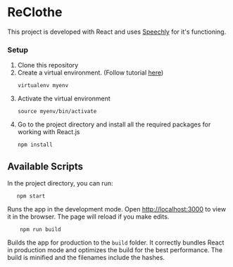 # ReClothe

This project is developed with React and uses [Speechly](https://api.speechly.com/dashboard/#/app/a3d40343-ab1e-49ef-ba2d-d3b0e9fae78c/configure) for it's functioning.

### Setup

1. Clone this repository
2. Create a virtual environment. (Follow tutorial [here](https://docs.python-guide.org/dev/virtualenvs/#lower-level-virtualenv))
    ```shell
    virtualenv myenv
    ```
3. Activate the virtual environment
    ```shell
    source myenv/bin/activate
    ```
4. Go to the project directory and install all the required packages for working with React.js
   ```shell
   npm install
   ```   
   
## Available Scripts

In the project directory, you can run:

```shell
   npm start
   ```   
Runs the app in the development mode.
Open [http://localhost:3000](http://localhost:3000) to view it in the browser.
The page will reload if you make edits.

```shell
    npm run build
  ```

Builds the app for production to the `build` folder.
It correctly bundles React in production mode and optimizes the build for the best performance.
The build is minified and the filenames include the hashes.
